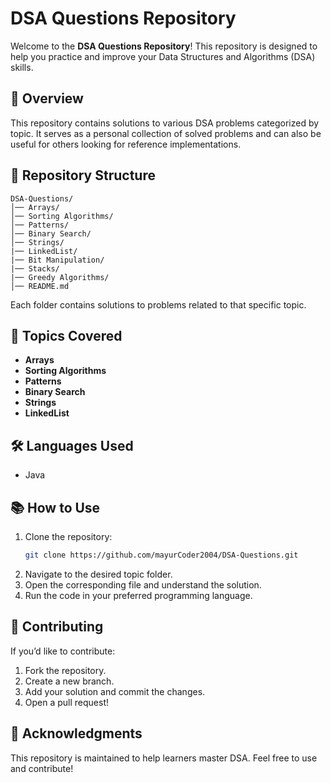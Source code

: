 # DSA Questions Repository

Welcome to the **DSA Questions Repository**! This repository is designed to help you practice and improve your Data Structures and Algorithms (DSA) skills.

## 📌 Overview
This repository contains solutions to various DSA problems categorized by topic. It serves as a personal collection of solved problems and can also be useful for others looking for reference implementations.

## 📂 Repository Structure
```
DSA-Questions/
│── Arrays/
│── Sorting Algorithms/
│── Patterns/
│── Binary Search/
│── Strings/
|── LinkedList/
|── Bit Manipulation/
|── Stacks/
|── Greedy Algorithms/
│── README.md
```
Each folder contains solutions to problems related to that specific topic.

## 🚀 Topics Covered
- **Arrays**
- **Sorting Algorithms**
- **Patterns**
- **Binary Search**
- **Strings**
- **LinkedList**

## 🛠️ Languages Used
- Java

## 📚 How to Use
1. Clone the repository:
   ```bash
   git clone https://github.com/mayurCoder2004/DSA-Questions.git
   ```
2. Navigate to the desired topic folder.
3. Open the corresponding file and understand the solution.
4. Run the code in your preferred programming language.

## 🤝 Contributing
If you’d like to contribute:
1. Fork the repository.
2. Create a new branch.
3. Add your solution and commit the changes.
4. Open a pull request!

## 🌟 Acknowledgments
This repository is maintained to help learners master DSA. Feel free to use and contribute!


